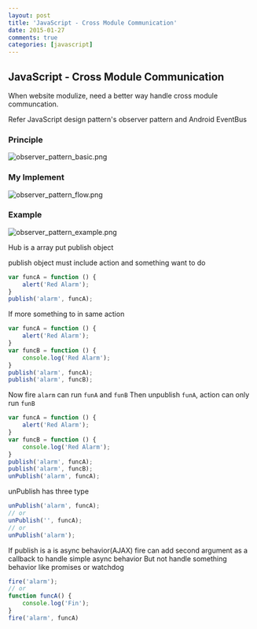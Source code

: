 ```yaml
---
layout: post
title: 'JavaScript - Cross Module Communication'
date: 2015-01-27
comments: true
categories: [javascript]
---
```

## JavaScript - Cross Module Communication

When website modulize, need a better way handle cross module communcation.

Refer JavaScript design pattern's observer pattern and Android EventBus

### Principle

![observer_pattern_basic.png](http://user-image.logdown.io/user/3170/blog/3202/post/252556/8wtWEky0QYqHmnFn4agd_observer_pattern_basic.png)

### My Implement

![observer_pattern_flow.png](http://user-image.logdown.io/user/3170/blog/3202/post/252556/YGA8Jj0Tv6Dco8Kj6AI3_observer_pattern_flow.png)

### Example

![observer_pattern_example.png](http://user-image.logdown.io/user/3170/blog/3202/post/252556/NWYJbTKmUJtIkTXZugbf_observer_pattern_example.png)

Hub is a array put publish object

publish object must include action and something want to do

```javascript
var funcA = function () {
	alert('Red Alarm');
}
publish('alarm', funcA);
```

If more something to in same action

```javascript
var funcA = function () {
	alert('Red Alarm');
}
var funcB = function () {
	console.log('Red Alarm');
}
publish('alarm', funcA);
publish('alarm', funcB);
```

Now fire `alarm` can run `funA` and `funB`
Then unpublish `funA`, action can only run `funB`

```javascript
var funcA = function () {
	alert('Red Alarm');
}
var funcB = function () {
	console.log('Red Alarm');
}
publish('alarm', funcA);
publish('alarm', funcB);
unPublish('alarm', funcA);
```

unPublish has three type

```javascript
unPublish('alarm', funcA);
// or
unPublish('', funcA);
// or
unPublish('alarm');
```

If publish is a is async behavior(AJAX)
fire can add second argument as a callback to handle simple async behavior
But not handle something behavior like promises or watchdog

```javascript
fire('alarm');
// or
function funcA() {
	console.log('Fin');
}
fire('alarm', funcA)
```
